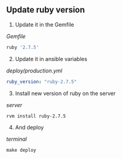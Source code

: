 ## Update ruby version

1. Update it in the Gemfile

*Gemfile*
```ruby
ruby '2.7.5'
```

2. Update it in ansible variables

*deploy/production.yml*
```yaml
ruby_version: "ruby-2.7.5"
```

3. Install new version of ruby on the server

*server*
```
rvm install ruby-2.7.5
```

4. And deploy

*terminal*
```
make deploy
```
